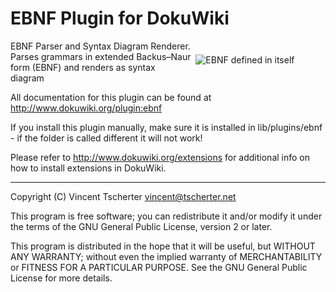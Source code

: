 # EBNF Plugin for DokuWiki

<p style="padding: 1ex; float: right; width: 200px">
  <img src="https://raw.githubusercontent.com/tscherter/dokuwiki-plugin-ebnf/refs/heads/main/image.png" alt="EBNF defined in itself">
</p>

EBNF Parser and Syntax Diagram Renderer. Parses grammars in extended Backus–Naur form (EBNF) and renders as syntax diagram

All documentation for this plugin can be found at http://www.dokuwiki.org/plugin:ebnf

If you install this plugin manually, make sure it is installed in lib/plugins/ebnf - if the folder is called different it will not work!

Please refer to http://www.dokuwiki.org/extensions for additional info
on how to install extensions in DokuWiki.

---

Copyright (C) Vincent Tscherter <vincent@tscherter.net>

This program is free software; you can redistribute it and/or modify it under the terms of the GNU General Public License, version 2 or later.

This program is distributed in the hope that it will be useful, but WITHOUT ANY WARRANTY; without even the implied warranty of MERCHANTABILITY or FITNESS FOR A PARTICULAR PURPOSE. See the GNU General Public License for more details.
